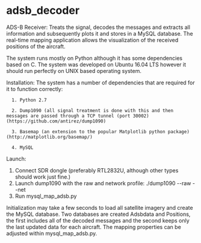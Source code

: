 # adsb_decoder

ADS-B Receiver: Treats the signal, decodes the messages and extracts all information and subsequently plots it and stores in a MySQL database. The real-time mapping application allows the visualization of the received positions of the aircraft.

The system runs mostly on Python although it has some dependencies based on C. The system was developed on Ubuntu 16.04 LTS however it should run perfectly on UNIX based operating system.

Installation:
  The system has a number of dependencies that are required for it to function correctly:
      
      1. Python 2.7
      
      2. Dump1090 (all signal treatment is done with this and then messages are passed through a TCP tunnel (port 30002) (https://github.com/antirez/dump1090)
      
      3. Basemap (an extension to the popular Matplotlib python package) (http://matplotlib.org/basemap/)
      
      4. MySQL

Launch:
  1. Connect SDR dongle (preferably RTL2832U, although other types should work just fine.)
  2. Launch dump1090 with the raw and network profile: ./dump1090 --raw --net
  3. Run mysql_map_adsb.py

Initialization may take a few seconds to load all satellite imagery and create the MySQL database. Two databases are created Adsbdata and Positions, the first includes all of the decoded messages and the second keeps only the last updated data for each aircraft. The mapping properties can be adjusted within mysql_map_adsb.py.
